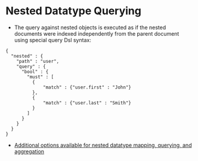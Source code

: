 # Nested Datatype Querying #

* The query against nested objects is executed as if the nested documents were indexed independently from the parent document using special query Dsl syntax:
```
{
  "nested" : {
    "path" : "user",
    "query" : {
      "bool" : {
        "must" : [
          {
              "match" : {"user.first" : "John"}
          },
          {
              "match" : {"user.last" : "Smith"}
          }
        ]
      }
    }
  }
}
```
* <a href="https://www.elastic.co/guide/en/elasticsearch/reference/current/nested.html" target="_blank">Additional options available for nested datatype mapping, querying, and aggregation<a>
